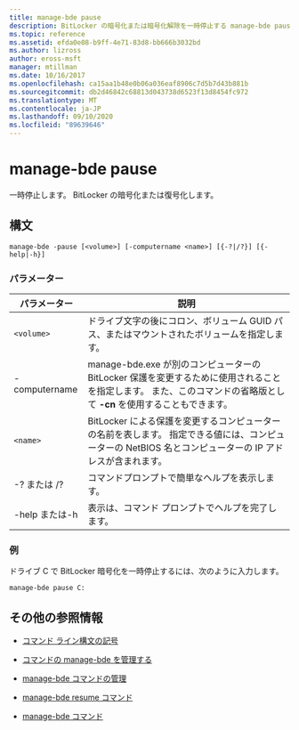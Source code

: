 ```yaml
---
title: manage-bde pause
description: BitLocker の暗号化または暗号化解除を一時停止する manage-bde pause コマンドのリファレンス記事です。
ms.topic: reference
ms.assetid: efda0e08-b9ff-4e71-83d8-bb666b3032bd
ms.author: lizross
author: eross-msft
manager: mtillman
ms.date: 10/16/2017
ms.openlocfilehash: ca15aa1b48e0b06a036eaf8906c7d5b7d43b881b
ms.sourcegitcommit: db2d46842c68813d043738d6523f13d8454fc972
ms.translationtype: MT
ms.contentlocale: ja-JP
ms.lasthandoff: 09/10/2020
ms.locfileid: "89639646"
---
```

# <a name="manage-bde-pause"></a>manage-bde pause

一時停止します。 BitLocker の暗号化または復号化します。

## <a name="syntax"></a>構文

```
manage-bde -pause [<volume>] [-computername <name>] [{-?|/?}] [{-help|-h}]
```

### <a name="parameters"></a>パラメーター

| パラメーター | 説明 |
| --------- | ----------- |
| `<volume>` | ドライブ文字の後にコロン、ボリューム GUID パス、またはマウントされたボリュームを指定します。 |
| -computername | manage-bde.exe が別のコンピューターの BitLocker 保護を変更するために使用されることを指定します。 また、このコマンドの省略版として **-cn** を使用することもできます。 |
| `<name>` | BitLocker による保護を変更するコンピューターの名前を表します。 指定できる値には、コンピューターの NetBIOS 名とコンピューターの IP アドレスが含まれます。 |
| -? または /? | コマンドプロンプトで簡単なヘルプを表示します。 |
| -help または-h | 表示は、コマンド プロンプトでヘルプを完了します。 |

### <a name="examples"></a>例

ドライブ C で BitLocker 暗号化を一時停止するには、次のように入力します。

```
manage-bde pause C:
```

## <a name="additional-references"></a>その他の参照情報

- [コマンド ライン構文の記号](command-line-syntax-key.md)

- [コマンドの manage-bde を管理する](manage-bde-on.md)

- [manage-bde コマンドの管理](manage-bde-off.md)

- [manage-bde resume コマンド](manage-bde-resume.md)

- [manage-bde コマンド](manage-bde.md)
